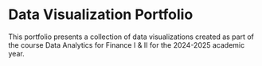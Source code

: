 # Data Visualization Portfolio

This portfolio presents a collection of data visualizations created as part of the course Data Analytics for Finance I & II for the 2024-2025 academic year.
